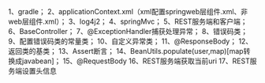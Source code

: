 1、gradle；
2、applicationContext.xml（xml配置springweb层组件.xml、非web层组件.xml）；
3、log4j2；
4、springMvc；
5、REST服务端和客户端；
6、BaseController；
7、@ExceptionHandler捕获处理异常；
8、错误码类；
9、配置错误码类的常量类；
10、自定义异常类；
11、@ResponseBody；
12、返回类的基类；
13、Assert断言；
14、BeanUtils.populate(user,map)[map转换成javabean]；
15、@RequestBody
16、REST服务端获取当前uri
17、REST服务端设置头信息


